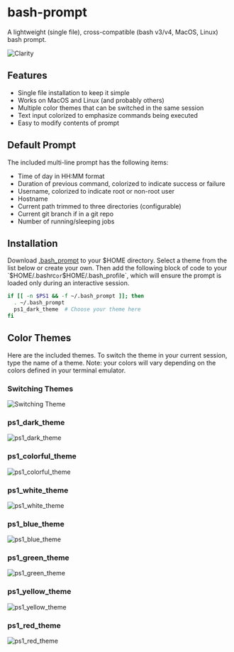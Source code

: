 # bash-prompt
A lightweight (single file), cross-compatible (bash v3/v4, MacOS, Linux) bash prompt.

![Clarity](images/clarity.png)

## Features

* Single file installation to keep it simple
* Works on MacOS and Linux (and probably others)
* Multiple color themes that can be switched in the same session
* Text input colorized to emphasize commands being executed
* Easy to modify contents of prompt

## Default Prompt

The included multi-line prompt has the following items:

* Time of day in HH:MM format
* Duration of previous command, colorized to indicate success or failure
* Username, colorized to indicate root or non-root user
* Hostname
* Current path trimmed to three directories (configurable)
* Current git branch if in a git repo
* Number of running/sleeping jobs

## Installation

Download [.bash_prompt](https://github.com/pkazmier/bash-prompt/blob/master/.bash_prompt)
to your $HOME directory. Select a theme from the list below or create your own. Then add
the following block of code to your `$HOME/.bashrc` or `$HOME/.bash_profile`, which will 
ensure the prompt is loaded only during an interactive session.

```bash
if [[ -n $PS1 && -f ~/.bash_prompt ]]; then
  . ~/.bash_prompt
  ps1_dark_theme  # Choose your theme here
fi
```

## Color Themes

Here are the included themes. To switch the theme in your current session, type 
the name of a theme. Note: your colors will vary depending on the colors defined 
in your terminal emulator.

### Switching Themes
![Switching Theme](images/theme_switching.png)

### ps1_dark_theme
![ps1_dark_theme](images/dark_theme.png)

### ps1_colorful_theme
![ps1_colorful_theme](images/colorful_theme.png)

### ps1_white_theme
![ps1_white_theme](images/white_theme.png)

### ps1_blue_theme
![ps1_blue_theme](images/blue_theme.png)

### ps1_green_theme
![ps1_green_theme](images/green_theme.png)

### ps1_yellow_theme
![ps1_yellow_theme](images/yellow_theme.png)

### ps1_red_theme
![ps1_red_theme](images/red_theme.png)




